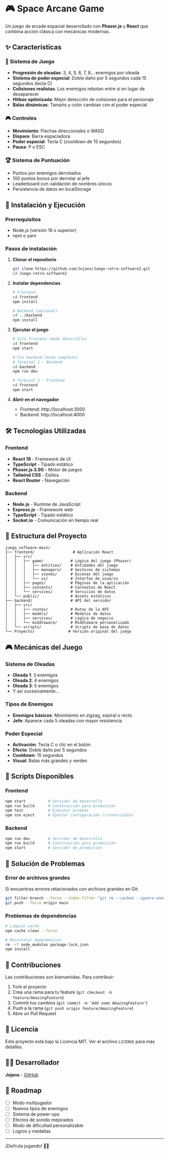 # 🎮 Space Arcane Game

Un juego de arcade espacial desarrollado con **Phaser.js** y **React** que combina acción clásica con mecánicas modernas.

## ✨ Características

### 🎯 Sistema de Juego
- **Progresión de oleadas**: 3, 4, 5, 6, 7, 8... enemigos por oleada
- **Sistema de poder especial**: Doble daño por 5 segundos cada 15 segundos (tecla C)
- **Colisiones realistas**: Los enemigos rebotan entre sí en lugar de desaparecer
- **Hitbox optimizada**: Mejor detección de colisiones para el personaje
- **Balas dinámicas**: Tamaño y color cambian con el poder especial

### 🎮 Controles
- **Movimiento**: Flechas direccionales o WASD
- **Disparo**: Barra espaciadora
- **Poder especial**: Tecla C (cooldown de 15 segundos)
- **Pausa**: P o ESC

### 🏆 Sistema de Puntuación
- Puntos por enemigos derrotados
- 100 puntos bonus por derrotar al jefe
- Leaderboard con validación de nombres únicos
- Persistencia de datos en localStorage

## 🚀 Instalación y Ejecución

### Prerrequisitos
- Node.js (versión 16 o superior)
- npm o yarn

### Pasos de instalación

1. **Clonar el repositorio**
   ```bash
   git clone https://github.com/Jojans/Juego-retro-software2.git
   cd Juego-retro-software2
   ```

2. **Instalar dependencias**
   ```bash
   # Frontend
   cd frontend
   npm install
   
   # Backend (opcional)
   cd ../backend
   npm install
   ```

3. **Ejecutar el juego**
   ```bash
   # Solo frontend (modo desarrollo)
   cd frontend
   npm start
   
   # Con backend (modo completo)
   # Terminal 1 - Backend
   cd backend
   npm run dev
   
   # Terminal 2 - Frontend
   cd frontend
   npm start
   ```

4. **Abrir en el navegador**
   - Frontend: http://localhost:3000
   - Backend: http://localhost:4000

## 🛠️ Tecnologías Utilizadas

### Frontend
- **React 18** - Framework de UI
- **TypeScript** - Tipado estático
- **Phaser.js 3.90** - Motor de juegos
- **Tailwind CSS** - Estilos
- **React Router** - Navegación

### Backend
- **Node.js** - Runtime de JavaScript
- **Express.js** - Framework web
- **TypeScript** - Tipado estático
- **Socket.io** - Comunicación en tiempo real

## 📁 Estructura del Proyecto

```
juego_software-main/
├── frontend/                 # Aplicación React
│   ├── src/
│   │   ├── game/            # Lógica del juego (Phaser)
│   │   │   ├── entities/    # Entidades del juego
│   │   │   ├── managers/    # Gestores de sistemas
│   │   │   ├── scenes/      # Escenas del juego
│   │   │   └── ui/          # Interfaz de usuario
│   │   ├── pages/           # Páginas de la aplicación
│   │   ├── contexts/        # Contextos de React
│   │   └── services/        # Servicios de datos
│   └── public/              # Assets estáticos
├── backend/                 # API del servidor
│   ├── src/
│   │   ├── routes/          # Rutas de la API
│   │   ├── models/          # Modelos de datos
│   │   ├── services/        # Lógica de negocio
│   │   └── middleware/      # Middleware personalizado
│   └── scripts/             # Scripts de base de datos
└── Proyecto/               # Versión original del juego
```

## 🎮 Mecánicas del Juego

### Sistema de Oleadas
- **Oleada 1**: 3 enemigos
- **Oleada 2**: 4 enemigos
- **Oleada 3**: 5 enemigos
- Y así sucesivamente...

### Tipos de Enemigos
- **Enemigos básicos**: Movimiento en zigzag, espiral o recto
- **Jefe**: Aparece cada 5 oleadas con mayor resistencia

### Poder Especial
- **Activación**: Tecla C o clic en el botón
- **Efecto**: Doble daño por 5 segundos
- **Cooldown**: 15 segundos
- **Visual**: Balas más grandes y verdes

## 🔧 Scripts Disponibles

### Frontend
```bash
npm start          # Servidor de desarrollo
npm run build      # Construcción para producción
npm test           # Ejecutar pruebas
npm run eject      # Eyectar configuración (irreversible)
```

### Backend
```bash
npm run dev        # Servidor de desarrollo
npm run build      # Construcción para producción
npm start          # Servidor de producción
```

## 🐛 Solución de Problemas

### Error de archivos grandes
Si encuentras errores relacionados con archivos grandes en Git:
```bash
git filter-branch --force --index-filter "git rm --cached --ignore-unmatch -r node_modules/" --prune-empty --tag-name-filter cat -- --all
git push --force origin main
```

### Problemas de dependencias
```bash
# Limpiar caché
npm cache clean --force

# Reinstalar dependencias
rm -rf node_modules package-lock.json
npm install
```

## 🤝 Contribuciones

Las contribuciones son bienvenidas. Para contribuir:

1. Fork el proyecto
2. Crea una rama para tu feature (`git checkout -b feature/AmazingFeature`)
3. Commit tus cambios (`git commit -m 'Add some AmazingFeature'`)
4. Push a la rama (`git push origin feature/AmazingFeature`)
5. Abre un Pull Request

## 📝 Licencia

Este proyecto está bajo la Licencia MIT. Ver el archivo `LICENSE` para más detalles.

## 👨‍💻 Desarrollador

**Jojans** - [GitHub](https://github.com/Jojans)

## 🎯 Roadmap

- [ ] Modo multijugador
- [ ] Nuevos tipos de enemigos
- [ ] Sistema de power-ups
- [ ] Efectos de sonido mejorados
- [ ] Modo de dificultad personalizable
- [ ] Logros y medallas

---

¡Disfruta jugando! 🚀✨
